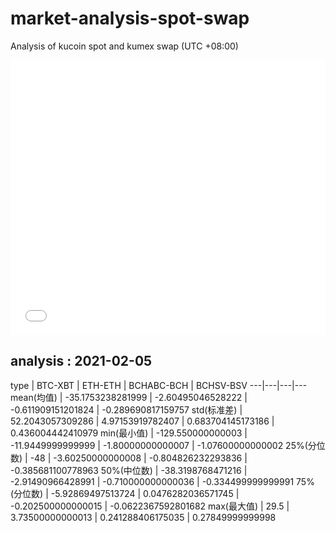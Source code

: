 # market-analysis-spot-swap
Analysis of kucoin spot and kumex swap (UTC +08:00)

<iframe width="100%" height="440" src="./data.html" frameborder="no" border="0" scrolling="no"></iframe>

## analysis : 2021-02-05

type | BTC-XBT | ETH-ETH | BCHABC-BCH | BCHSV-BSV 
---|---|---|---
mean(均值) | -35.1753238281999 | -2.60495046528222 | -0.611909151201824 | -0.289690817159757
std(标准差) | 52.2043057309286 | 4.97153919782407 | 0.683704145173186 | 0.436004442410979
min(最小值) | -129.550000000003 | -11.9449999999999 | -1.80000000000007 | -1.07600000000002
25%(分位数) | -48 | -3.60250000000008 | -0.804826232293836 | -0.385681100778963
50%(中位数) | -38.3198768471216 | -2.91490966428991 | -0.710000000000036 | -0.334499999999991
75%(分位数) | -5.92869497513724 | 0.0476282036571745 | -0.202500000000015 | -0.0622367592801682
max(最大值) | 29.5 | 3.73500000000013 | 0.241288406175035 | 0.27849999999998
